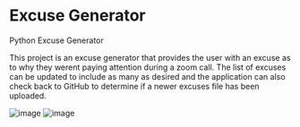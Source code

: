 # Excuse Generator
Python Excuse Generator

This project is an excuse generator that provides the user with an excuse as to why they werent paying attention during a zoom call. The list of excuses can be updated to include as many as desired and the application can also check back to GitHub to determine if a newer excuses file has been uploaded.

![image](https://user-images.githubusercontent.com/54324382/138518553-0205231d-314d-4b1a-8ba1-5b6a480dc5d3.png)
![image](https://user-images.githubusercontent.com/54324382/138519186-739ef92a-8b15-4007-bf9f-e4bf777c311e.png)

